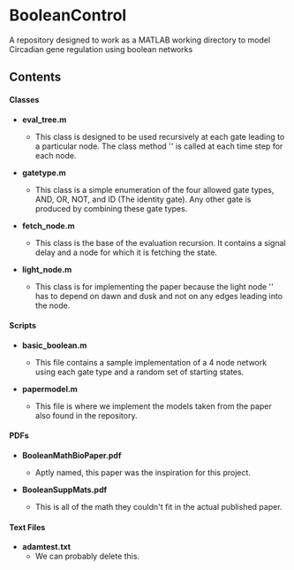 # BooleanControl
A repository designed to work as a MATLAB working directory to model Circadian gene regulation using boolean networks

## Contents

#### Classes
* **eval_tree.m**
	* This class is designed to be used recursively at each gate leading to a particular node. The class method '<eval>' is called at each time step for each node.

* **gatetype.m**
	* This class is a simple enumeration of the four allowed gate types, AND, OR, NOT, and ID (The identity gate). Any other gate is produced by combining these gate types.

* **fetch_node.m**
	* This class is the base of the evaluation recursion. It contains a signal delay and a node for which it is fetching the state.

* **light_node.m**
	* This class is for implementing the paper because the light node '<eval>' has to depend on dawn and dusk and not on any edges leading into the node.

#### Scripts
* **basic_boolean.m** 
	* This file contains a sample implementation of a 4 node network using each gate type and a random set of starting states.

* **papermodel.m**
	* This file is where we implement the models taken from the paper also found in the repository.

#### PDFs
* **BooleanMathBioPaper.pdf**
	* Aptly named, this paper was the inspiration for this project.

* **BooleanSuppMats.pdf**
	* This is all of the math they couldn't fit in the actual published paper.

#### Text Files
* **adamtest.txt**
	* We can probably delete this.